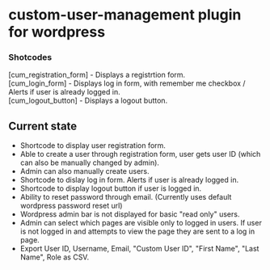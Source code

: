 # custom-user-management plugin for wordpress

### Shotcodes
[cum_registration_form] - Displays a registrtion form. <br/>
[cum_login_form] - Displays log in form, with remember me checkbox / Alerts if user is already logged in. <br/>
[cum_logout_button] - Displays a logout button. <br/>

## Current state
- Shortcode to display user registration form. 
- Able to create a user through registration form, user gets user ID (which can also be manually changed by admin).
- Admin can also manually create users. 
- Shortcode to dislay log in form. Alerts if user is already logged in.
- Shortcode to display logout button if user is logged in.
- Ability to reset password through email. (Currently uses default wordpress password reset url)
- Wordpress admin bar is not displayed for basic "read only" users. 
- Admin can select which pages are visible only to logged in users. If user is not logged in and attempts to view the page they are sent to a log in page.
- Export User ID, Username, Email, "Custom User ID", "First Name", "Last Name", Role as CSV.
